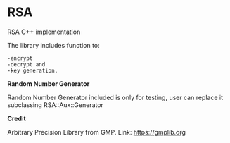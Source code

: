 # RSA
RSA C++ implementation

The library includes function to:

    -encrypt
    -decrypt and 
    -key generation.

**Random Number Generator**

Random Number Generator included is only for testing, user can replace it subclassing RSA::Aux::Generator 

**Credit**

Arbitrary Precision Library from GMP.  Link: https://gmplib.org

